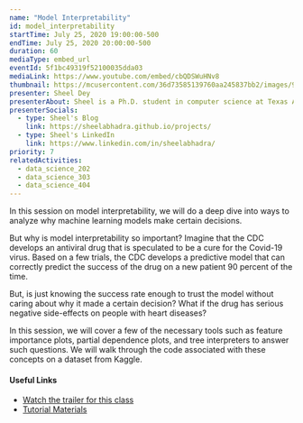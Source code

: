 ```yaml
---
name: "Model Interpretability"
id: model_interpretability
startTime: July 25, 2020 19:00:00-500
endTime: July 25, 2020 20:00:00-500
duration: 60
mediaType: embed_url
eventId: 5f1bc49319f52100035dda03
mediaLink: https://www.youtube.com/embed/cbQDSWuHNv8
thumbnail: https://mcusercontent.com/36d73585139760aa245837bb2/images/907ef44b-9d6c-478c-baa4-5ef79cbb9901.jpeg
presenter: Sheel Dey
presenterAbout: Sheel is a Ph.D. student in computer science at Texas A&M University, working at the intersection of reinforcement learning and robotics. He has won the TAMIDS data science competitions (grad division) in 2019 and 2020.
presenterSocials:
  - type: Sheel's Blog
    link: https://sheelabhadra.github.io/projects/
  - type: Sheel's LinkedIn
    link: https://www.linkedin.com/in/sheelabhadra/
priority: 7
relatedActivities:
  - data_science_202
  - data_science_303
  - data_science_404
---
```


In this session on model interpretability, we will do a deep dive into ways to analyze why machine learning models make certain decisions.

But why is model interpretability so important? Imagine that the CDC develops an antiviral drug that is speculated to be a cure for the Covid-19 virus. Based on a few trials, the CDC develops a predictive model that can correctly predict the success of the drug on a new patient 90 percent of the time.

But, is just knowing the success rate enough to trust the model without caring about why it made a certain decision? What if the drug has serious negative side-effects on people with heart diseases?

In this session, we will cover a few of the necessary tools such as feature importance plots, partial dependence plots, and tree interpreters to answer such questions. We will walk through the code associated with these concepts on a dataset from Kaggle.

#### Useful Links
- [Watch the trailer for this class](https://www.youtube.com/watch?v=O4w0cE2rmTk)
- [Tutorial Materials](https://github.com/sheelabhadra/TAMU-Datathon-Model-Interpretability)
